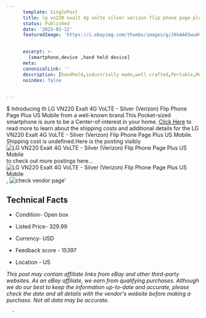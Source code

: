 ```yaml
---
      template: SinglePost
      title: lg vn220 exalt 4g volte silver verizon flip phone page plus us mobile
      status: Published
      date: '2023-02-12'
      featuredImage: 'https://i.ebayimg.com/thumbs/images/g/J6kAAOSwuAVcw2Ov/s-l225.jpg'
       

      excerpt: >-
        [smartphone,device ,hand held device]
      meta:
      canonicalLink: ''
      description: [handheld,industrially made,well crafted,Portable,Mobile,Compact,Convenient,Lightweight,Maneuverable,Man-portable,Miniature,Carriable,Hand-held,Light,Holdable,Transportable,Mobile device,Pocket-sized,On-the-go,Wireless,Cordless,Compact size,Convenient size, smartphone,device ,hand held device]
      noindex: false
      

---
```

$
      Introducing th LG VN220 Exalt 4G VoLTE - Silver (Verizon) Flip Phone Page Plus US Mobile from a well-known brand.This Pocket-sized smartphone is sure to be a Center-of-interest in your home. [Click Here](https://www.ebay.com/itm/115580974664?hash=item1ae929b648%3Ag%3AJ6kAAOSwuAVcw2Ov&mkevt=1&mkcid=1&mkrid=711-53200-19255-0&campid=%253CePNCampaignId%253E&customid=%253CreferenceId%253E&toolid=10049) to read more to learn about the shipping costs and additional details for the LG VN220 Exalt 4G VoLTE - Silver (Verizon) Flip Phone Page Plus US Mobile. Shipping cost is undefined.Here is the posting visibly ![LG VN220 Exalt 4G VoLTE - Silver (Verizon) Flip Phone Page Plus US Mobile](https://i.ebayimg.com/thumbs/images/g/J6kAAOSwuAVcw2Ov/s-l225.jpg) to check out more postings here... ![LG VN220 Exalt 4G VoLTE - Silver (Verizon) Flip Phone Page Plus US Mobile](https://i.ebayimg.com/images/g/J6kAAOSwuAVcw2Ov/s-l960.jpg), ![check vendor page](https://origin-galleryplus.ebayimg.com/ws/web/115580974664_2_0_1/225x225.jpg)'

      

 ## Technical Facts 



     
      

 - Condition- Open box 


      

 - Listed Price- 329.99 


      

 - Currency- USD 


      

 - Feedback score - 15397 


      

 - Location - US 


      
      

 *_This post may contain affiliate links from eBay and other third-party websites. As an eBay affiliate, we earn from qualifying purchases. Although we do our best to keep the information up-to-date and accurate, please check the date and all details with the vendor's website before making a purchase. Not all data may be accurate._*




      -
